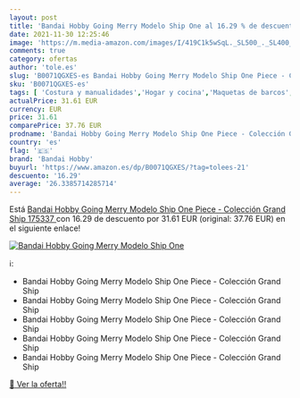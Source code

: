 ```yaml
---
layout: post
title: 'Bandai Hobby Going Merry Modelo Ship One al 16.29 % de descuento'
date: 2021-11-30 12:25:46
image: 'https://m.media-amazon.com/images/I/419C1k5wSqL._SL500_._SL400_.jpg'
comments: true
category: ofertas
author: 'tole.es'
slug: 'B0071QGXES-es Bandai Hobby Going Merry Modelo Ship One Piece - Colección...'
sku: 'B0071QGXES-es'
tags: [ 'Costura y manualidades','Hogar y cocina','Maquetas de barcos','Modelismo','Modelismo y maquetas','bandai','bandai hobby', ]
actualPrice: 31.61 EUR
currency: EUR
price: 31.61
comparePrice: 37.76 EUR
prodname: 'Bandai Hobby Going Merry Modelo Ship One Piece - Colección Grand Ship  175337 '
country: 'es'
flag: '🇪🇸'
brand: 'Bandai Hobby'
buyurl: 'https://www.amazon.es/dp/B0071QGXES/?tag=tolees-21'
descuento: '16.29'
average: '26.3385714285714'
---
```


Está [Bandai Hobby Going Merry Modelo Ship One Piece - Colección Grand Ship  175337 ](https://www.amazon.es/dp/B0071QGXES/?tag=tolees-21) con 16.29 de descuento por 31.61 EUR (original: 37.76 EUR) en el siguiente enlace!

[![Bandai Hobby Going Merry Modelo Ship One](https://m.media-amazon.com/images/I/419C1k5wSqL._SL500_._SL400_.jpg)](https://www.amazon.es/dp/B0071QGXES/?tag=tolees-21)

ℹ️:

- Bandai Hobby Going Merry Modelo Ship One Piece - Colección Grand Ship
- Bandai Hobby Going Merry Modelo Ship One Piece - Colección Grand Ship
- Bandai Hobby Going Merry Modelo Ship One Piece - Colección Grand Ship
- Bandai Hobby Going Merry Modelo Ship One Piece - Colección Grand Ship
- Bandai Hobby Going Merry Modelo Ship One Piece - Colección Grand Ship

[🛒 Ver la oferta!!](https://www.amazon.es/dp/B0071QGXES/?tag=tolees-21)
